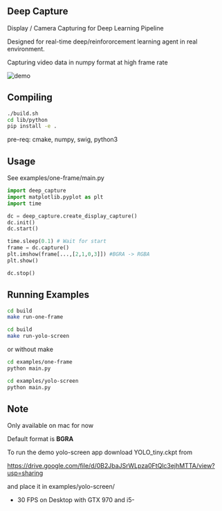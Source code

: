 ## Deep Capture

Display / Camera Capturing for Deep Learning Pipeline

Designed for real-time deep/reinfororcement learning agent in real environment.

Capturing video data in numpy format at high frame rate

![demo](https://raw.githubusercontent.com/zzh8829/deep-capture/master/demo.png)

## Compiling
```bash
./build.sh
cd lib/python
pip install -e .
```
pre-req: cmake, numpy, swig, python3

## Usage
See examples/one-frame/main.py

```python
import deep_capture
import matplotlib.pyplot as plt
import time

dc = deep_capture.create_display_capture()
dc.init()
dc.start()

time.sleep(0.1) # Wait for start
frame = dc.capture()
plt.imshow(frame[...,[2,1,0,3]]) #BGRA -> RGBA
plt.show()

dc.stop()
```

## Running Examples

```bash
cd build
make run-one-frame

cd build
make run-yolo-screen
```

or without make

```bash
cd examples/one-frame
python main.py

cd examples/yolo-screen
python main.py
```

## Note

Only available on mac for now

Default format is **BGRA**

To run the demo yolo-screen app
download YOLO_tiny.ckpt from

https://drive.google.com/file/d/0B2JbaJSrWLpza0FtQlc3ejhMTTA/view?usp=sharing

and place it in examples/yolo-screen/

- 30 FPS on Desktop with GTX 970 and i5-